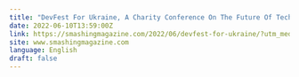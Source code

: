 ```yaml
---
title: "DevFest For Ukraine, A Charity Conference On The Future Of Tech 🇺🇦"
date: 2022-06-10T13:59:00Z
link: https://smashingmagazine.com/2022/06/devfest-for-ukraine/?utm_medium=RSS&utm_source=news.12bit.vn
site: www.smashingmagazine.com
language: English
draft: false
---
```

